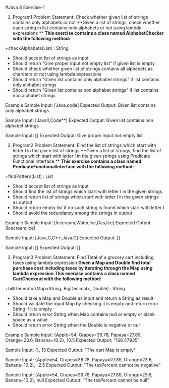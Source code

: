 #Java 8 Exercise-1

1. Program1
Problem Statement: Check whether given list of strings contains only alphabets or not
**Given a list of strings, check whether each string in list contains only alphabets or not
using lambda expressions **
**This exercise contains a class named AlphabetChecker with the following method:**

+checkAlphabets(List<String>) : String
- Should accept list of strings as input
- Should return "Give proper input not empty list" if given list is empty
- Should check whether given list of strings contains all alphabets as charcters or
not using lambda expressions
- Should return "Given list contains only alphabet strings" if list contains only
alphabet strings
- Should return "Given list contains non alphabet strings" if list contains non
alphabet strings

Example
Sample Input:
[Java,code]
Expected Output:
Given list contains only alphabet strings

Sample Input:
[Java!!,Code**]
Expected Output:
Given list contains non alphabet strings

Sample Input:
[]
Expected Output:
Give proper input not empty list

2. Program2
Problem Statement: Find the list of strings which start with letter I in the given list of
strings
**Given a list of strings, find the list of strings which start with letter I in the given strings
using Predicate Functional Interface **
**This exercise contains a class named PredicateFunctionalInterface with the following
method:**

+findPattern(List<String>) : List<String>
- Should accept list of strings as input
- Should find the list of strings which start with letter I in the given strings
- Should return list of strings which start with letter I in the given strings as output
- Should return empty list if no such string is found which start with letter I
- Should avoid the redundancy among the strings in output

Example
Sample Input:
[Icecream,Water,Ice,Gas,Ice]
Expected Output:
[Icecream,Ice]

Sample Input:
[Java,C,C++,Java,C]
Expected Output:
[]

Sample Input:
[]
Expected Output:
[]

3. Program3
Problem Statement: Find Total of a grocery cart including taxes using lambda
expression
**Given a Map and Double find total purchase cost including taxes by iterating through
the Map using lambda expression**
**This exercise contains a class named CartCheckout with the following method:**

+billGenerator(Map<String, BigDecimal>, Double) : String
- Should take a Map and Double as input and return a String as result
- Should validate the input Map by checking it is empty and return error String if it
is empty
- Should return error String when Map contains null or empty or blank space as a
value
- Should return error String when the Double is negative or null

Example
Sample Input:
{Apple=54, Grapes=36.78, Papaya=27.89, Orange=23.6, Banana=10.2}, 10.5
Expected Output:
"168.47935"

Sample Input:
{}, 13
Expected Output:
"The cart Map is empty"

Sample Input:
{Apple=54, Grapes=36.78, Papaya=27.89, Orange=23.6, Banana=10.2}, -2.5
Expected Output:
"The taxPercent cannot be negative"

Sample Input:
{Apple=54, Grapes=36.78, Papaya=27.89, Orange=23.6, Banana=10.2}, null
Expected Output:
"The taxPercent cannot be null"